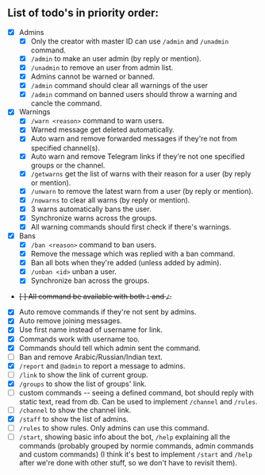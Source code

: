 ## List of todo's in priority order:

- [x] Admins
  - [x] Only the creator with master ID can use `/admin` and `/unadmin` command.
  - [x] `/admin` to make an user admin (by reply or mention).
  - [x] `/unadmin` to remove an user from admin list.
  - [x] Admins cannot be warned or banned.
  - [x] `/admin` command should clear all warnings of the user
  - [x] `/admin` command on banned users should throw a warning and cancle the command.
- [x] Warnings
  - [x] `/warn <reason>` command to warn users.
  - [x] Warned message get deleted automatically.
  - [x] Auto warn and remove forwarded messages if they're not from specified channel(s).
  - [x] Auto warn and remove Telegram links if they're not one specified groups or the channel.
  - [x] `/getwarns` get the list of warns with their reason for a user (by reply or mention).
  - [x] `/unwarn` to remove the latest warn from a user (by reply or mention).
  - [x] `/nowarns` to clear all warns (by reply or mention).
  - [x] 3 warns automatically bans the user.
  - [x] Synchronize warns across the groups.
  - [x] All warning commands should first check if there's warnings.
- [x] Bans
  - [x] `/ban <reason>` command to ban users.
  - [x] Remove the message which was replied with a ban command.
  - [X] Ban all bots when they're added (unless added by admin).
  - [x] `/unban <id>` unban a user.
  - [x] Synchronize ban across the groups.
- ~~[ ] All command be available with both `!` and `/`.~~
- [x] Auto remove commands if they're not sent by admins.
- [x] Auto remove joining messages.
- [x] Use first name instead of username for link.
- [x] Commands work with username too.
- [x] Commands should tell which admin sent the command.
- [ ] Ban and remove Arabic/Russian/Indian text.
- [x] `/report` and `@admin` to report a message to admins.
- [ ] `/link` to show the link of current group.
- [x] `/groups` to show the list of groups' link.
- [ ] custom commands -- seeing a defined command, bot should reply with static text, read from db. Can be used to implement `/channel` and `/rules`.
- [ ] `/channel` to show the channel link.
- [x] `/staff` to show the list of admins.
- [ ] `/rules` to show rules. Only admins can use this command.
- [ ] `/start`, showing basic info about the bot, `/help` explaining all the commands (probably grouped by normie commands, admin commands and custom commands) (I think it's best to implement `/start` and `/help` after we're done with other stuff, so we don't have to revisit them).
